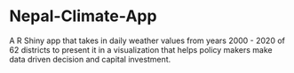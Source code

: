 # Nepal-Climate-App
A R Shiny app that takes in daily weather values from years 2000 - 2020 of 62 districts to present it in a visualization that helps policy makers make data driven decision and capital investment.
